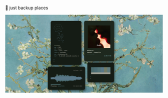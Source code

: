 🤧 just backup places

![Image](https://github.com/qimochi/dotfiles/blob/main/2021-08-16-224625_maim.png)
